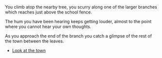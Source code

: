 You climb atop the nearby tree, you scurry along one of the larger branches which reaches just above the school fence.

The hum you have been hearing keeps getting louder, almost to the point where you cannot hear your own thoughts.

As you approach the end of the branch you catch a glimpse of the rest of the town between the leaves.

- [Look at the town](4-1A.md)